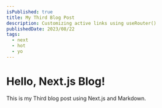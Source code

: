 ```yaml
---
isPublished: true
title: My Third Blog Post
description: Customizing active links using useRouter()
publishedDate: 2023/08/22
tags:
  - next
  - hot
  - yo
---
```


# Hello, Next.js Blog!

This is my Third blog post using Next.js and Markdown.

